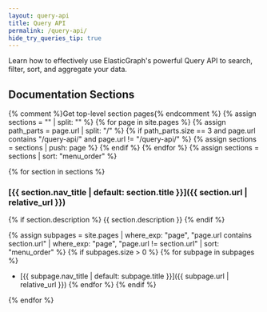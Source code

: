 ```yaml
---
layout: query-api
title: Query API
permalink: /query-api/
hide_try_queries_tip: true
---
```


Learn how to effectively use ElasticGraph's powerful Query API to search, filter, sort, and aggregate your data.

## Documentation Sections

{% comment %}Get top-level section pages{% endcomment %}
{% assign sections = "" | split: "" %}
{% for page in site.pages %}
  {% assign path_parts = page.url | split: "/" %}
  {% if path_parts.size == 3 and page.url contains "/query-api/" and page.url != "/query-api/" %}
    {% assign sections = sections | push: page %}
  {% endif %}
{% endfor %}
{% assign sections = sections | sort: "menu_order" %}

{% for section in sections %}
### [{{ section.nav_title | default: section.title }}]({{ section.url | relative_url }})
{% if section.description %}
{{ section.description }}
{% endif %}

{% assign subpages = site.pages | where_exp: "page", "page.url contains section.url" | where_exp: "page", "page.url != section.url" | sort: "menu_order" %}
{% if subpages.size > 0 %}
{% for subpage in subpages %}
- [{{ subpage.nav_title | default: subpage.title }}]({{ subpage.url | relative_url }})
{% endfor %}
{% endif %}

{% endfor %}
